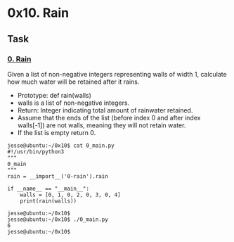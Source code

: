 # 0x10. Rain

## Task
### [0. Rain](./0-rain.py)
Given a list of non-negative integers representing walls of width 1, calculate how much water will be retained after it rains.
  -  Prototype: def rain(walls)
  -  walls is a list of non-negative integers.
  -  Return: Integer indicating total amount of rainwater retained.
  -  Assume that the ends of the list (before index 0 and after index walls[-1]) are not walls, meaning they will not retain water.
  -  If the list is empty return 0.
```
jesse@ubuntu:~/0x10$ cat 0_main.py
#!/usr/bin/python3
"""
0_main
"""
rain = __import__('0-rain').rain

if __name__ == "__main__":
    walls = [0, 1, 0, 2, 0, 3, 0, 4]
    print(rain(walls))

jesse@ubuntu:~/0x10$ 
jesse@ubuntu:~/0x10$ ./0_main.py
6
jesse@ubuntu:~/0x10$ 
```
